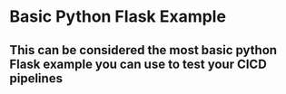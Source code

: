 # Basic Python Flask Example
## This can be considered the most basic python Flask example you can use to test your CICD pipelines
